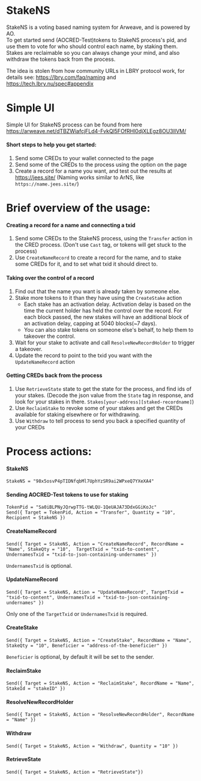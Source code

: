 # StakeNS

StakeNS is a voting based naming system for Arweave, and is powered by AO.  
To get started send (AOCRED-Test)tokens to StakeNS process's pid, and use them to vote for who should control each name, by staking them.    
Stakes are reclaimable so you can always change your mind, and also withdraw the tokens back from the process.  

The idea is stolen from how community URLs in LBRY protocol work, for details see: https://lbry.com/faq/naming and https://tech.lbry.nu/spec#appendix  

# Simple UI
Simple UI for StakeNS process can be found from here https://arweave.net/dTBZWiafcjFLd4-FvkQl5FOfRHl0djXLEgz8OU3IlVM/  
#### Short steps to help you get started:
1. Send some CREDs to your wallet connected to the page
2. Send some of the CREDs to the process using the option on the page
3. Create a record for a name you want, and test out the results at https://jees.site/ (Naming works similar to ArNS, like `https://name.jees.site/`)


# Brief overview of the usage:

#### Creating a record for a name and connecting a txid
1. Send some CREDs to the StakeNS process, using the `Transfer` action in the CRED process. (Don't use `Cast` tag, or tokens will get stuck to the process)
2. Use `CreateNameRecord` to create a record for the name, and to stake some CREDs for it, and to set what txid it should direct to.

#### Taking over the control of a record
1. Find out that the name you want is already taken by someone else.  
2. Stake more tokens to it than they have using the `CreateStake` action
   - Each stake has an activation delay. Activation delay is based on the time the current holder has held the control over the record. For each block passed, the new stakes will have an additional block of an activation delay, capping at 5040 blocks(~7 days).
   - You can also stake tokens on someone else's behalf, to help them to takeover the control.
1. Wait for your stake to activate and call `ResolveNewRecordHolder` to trigger a takeover.
1. Update the record to point to the txid you want with the `UpdateNameRecord` action

#### Getting CREDs back from the process
1. Use `RetrieveState` state to get the state for the process, and find ids of your stakes. (Decode the json value from the `State` tag in response, and look for your stakes in there. `Stakes[your-address][staked-recordname]`)
1. Use `ReclaimStake` to revoke some of your stakes and get the CREDs available for staking elsewhere or for withdrawing.
2. Use `Withdraw` to tell process to send you back a specified quantity of your CREDs



# Process actions:
  
#### StakeNS
  
`StakeNS = "98x5osvP4pTIDNfqbMl7UphYzSR9ai2WPxeQ7YXeXA4"`

#### Sending AOCRED-Test tokens to use for staking
    
```
TokenPid = "Sa0iBLPNyJQrwpTTG-tWLQU-1QeUAJA73DdxGGiKoJc"
Send({ Target = TokenPid, Action = "Transfer", Quantity = "10", Recipient = StakeNS })
```
  
#### CreateNameRecord
  
```
Send({ Target = StakeNS, Action = "CreateNameRecord", RecordName = "Name", StakeQty = "10",  TargetTxid = "txid-to-content", UndernamesTxid = "txid-to-json-containing-undernames" })
```
`UndernamesTxid` is optional.
  
#### UpdateNameRecord
  
```
Send({ Target = StakeNS, Action = "UpdateNameRecord", TargetTxid = "txid-to-content", UndernamesTxid = "txid-to-json-containing-undernames" })
```
Only one of the `TargetTxid` or `UndernamesTxid` is required.
  
#### CreateStake
  
```
Send({ Target = StakeNS, Action = "CreateStake", RecordName = "Name", StakeQty = "10", Beneficier = "address-of-the-beneficier" })
```
`Beneficier` is optional, by default it will be set to the sender.

#### ReclaimStake
  
```
Send({ Target = StakeNS, Action = "ReclaimStake", RecordName = "Name", StakeId = "stakeID" })
```

#### ResolveNewRecordHolder
  
```
Send({ Target = StakeNS, Action = "ResolveNewRecordHolder", RecordName = "Name" })
```

#### Withdraw
  
```
Send({ Target = StakeNS, Action = "Withdraw", Quantity = "10" })
```

#### RetrieveState
```
Send({ Target = StakeNS, Action = "RetrieveState"})
```
